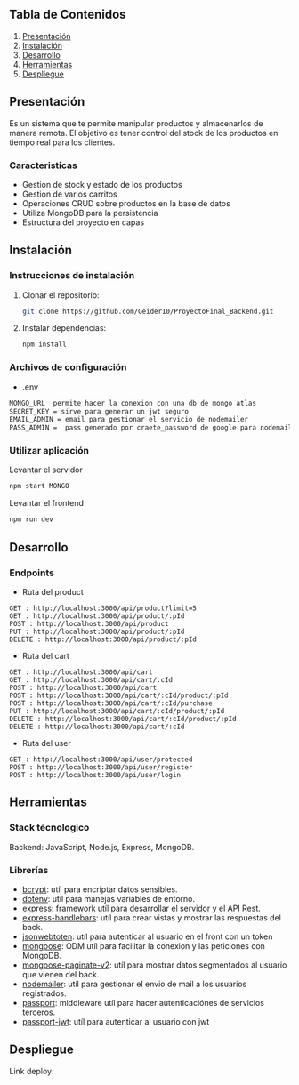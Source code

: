 ## Tabla de Contenidos
1. [Presentación](#presentación)
2. [Instalación](#instalación)
3. [Desarrollo](#desarrollo)
4. [Herramientas](#herramientas)
5. [Despliegue](#despliegue)

## Presentación
Es un sistema que te permite manipular productos y almacenarlos de manera remota. 
El objetivo es tener control del stock de los productos en tiempo real para los clientes.

### Caracteristicas
* Gestion de stock y estado de los productos
* Gestion de varios carritos
* Operaciones CRUD sobre productos en la base de datos
* Utiliza MongoDB para la persistencia
* Estructura del proyecto en capas

## Instalación

### Instrucciones de instalación
1. Clonar el repositorio:
   ```sh
   git clone https://github.com/Geider10/ProyectoFinal_Backend.git

2. Instalar dependencias:
    ```sh
    npm install
### Archivos de configuración
* .env
```sh
MONGO_URL  permite hacer la conexion con una db de mongo atlas
SECRET_KEY = sirve para generar un jwt seguro
EMAIL_ADMIN = email para gestionar el servicio de nodemailer
PASS_ADMIN =  pass generado por craete_password de google para nodemailer
```
### Utilizar aplicación
Levantar el servidor
```sh
npm start MONGO
```
Levantar el frontend
```sh
npm run dev
```

## Desarrollo

### Endpoints
* Ruta del product
```
GET : http://localhost:3000/api/product?limit=5
GET : http://localhost:3000/api/product/:pId
POST : http://localhost:3000/api/product
PUT : http://localhost:3000/api/product/:pId
DELETE : http://localhost:3000/api/product/:pId
```
* Ruta del cart
```
GET : http://localhost:3000/api/cart
GET : http://localhost:3000/api/cart/:cId
POST : http://localhost:3000/api/cart
POST : http://localhost:3000/api/cart/:cId/product/:pId
POST : http://localhost:3000/api/cart/:cId/purchase
PUT : http://localhost:3000/api/cart/:cId/product/:pId
DELETE : http://localhost:3000/api/cart/:cId/product/:pId
DELETE : http://localhost:3000/api/cart/:cId
```
* Ruta del user
```
GET : http://localhost:3000/api/user/protected
POST : http://localhost:3000/api/user/register
POST : http://localhost:3000/api/user/login
```
## Herramientas
### Stack técnologico
Backend: JavaScript, Node.js, Express, MongoDB.

### Librerías
- [bcrypt](https://www.npmjs.com/package/bcrypt): utíl para encriptar datos sensibles.
- [dotenv](https://www.dotenv.org/docs/): utíl para manejas variables de entorno.
- [express](https://expressjs.com/): framework utíl para desarrollar el servidor y el API Rest.
- [express-handlebars](https://www.npmjs.com/package/express-handlebars): utíl para crear vistas y mostrar las respuestas del back.
- [jsonwebtoten](https://jwt.io/introduction): utíl para autenticar al usuario en el front con un token
- [mongoose](https://mongoosejs.com/): ODM utíl para facilitar la conexion y las peticiones con MongoDB.
- [mongoose-paginate-v2](https://www.npmjs.com/package/mongoose-paginate-v2): utíl para mostrar datos segmentados al usuario que vienen del back.
- [nodemailer](https://nodemailer.com/): utíl para gestionar el envio de mail a los usuarios registrados.
- [passport](https://www.passportjs.org/): middleware utíl para hacer autenticaciónes de servicios terceros.
- [passport-jwt](https://www.passportjs.org/packages/passport-jwt/): utíl para autenticar al usuario con jwt


## Despliegue
Link deploy: 
